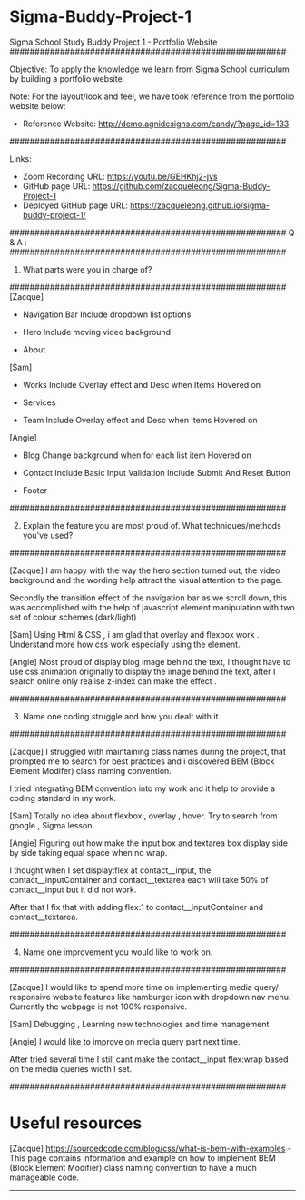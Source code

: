 # Sigma-Buddy-Project-1
Sigma School Study Buddy Project 1 - Portfolio Website
####################################################### 

Objective:
To apply the knowledge we learn from Sigma School curriculum by building a portfolio website.

Note: 
For the layout/look and feel, we have took reference from the portfolio website below:
- Reference Website: http://demo.agnidesigns.com/candy/?page_id=133

####################################################### 

Links:
- Zoom Recording URL: https://youtu.be/GEHKhj2-jvs
- GitHub page URL: https://github.com/zacqueleong/Sigma-Buddy-Project-1
- Deployed GitHub page URL: https://zacqueleong.github.io/sigma-buddy-project-1/

####################################################### 
Q & A :
####################################################### 

1. What parts were you in charge of?

####################################################### 
[Zacque]
- Navigation Bar
Include dropdown list options

- Hero
Include moving video background

- About

[Sam]
- Works
Include Overlay effect and Desc when Items Hovered on

- Services

- Team
Include Overlay effect and Desc when Items Hovered on

[Angie]
- Blog
Change background when for each list item Hovered on

- Contact
Include Basic Input Validation 
Include Submit And Reset Button

- Footer

####################################################### 

2. Explain the feature you are most proud of. What techniques/methods you've used?

####################################################### 

[Zacque]
I am happy with the way the hero section turned out, the video background and the wording help attract the visual attention to the page.

Secondly the transition effect of the navigation bar as we scroll down, this was accomplished with the help of javascript element manipulation with two set of colour schemes (dark/light)

[Sam]
Using Html & CSS , i am glad that overlay and flexbox work . Understand more how css work especially using the element. 

[Angie]
Most proud of display blog image behind the text, I thought have to use css animation originally to display the image behind the text, after I search online only realise z-index can make the effect .

####################################################### 

3. Name one coding struggle and how you dealt with it.

####################################################### 

[Zacque]
I struggled with maintaining class names during the project, that prompted me to search for best practices and i discovered BEM (Block Element Modifer) class naming convention. 

I tried integrating BEM convention into my work and it help to provide a coding standard in my work.

[Sam]
Totally no idea about flexbox , overlay , hover. Try to search from google , Sigma lesson.

[Angie]
Figuring out how make the input box and textarea box display side by side taking equal space when no wrap. 

I thought when I set display:flex at contact__input, the contact__inputContainer and contact__textarea each will take 50% of contact__input but it did not work.

After that I fix that with adding flex:1 to contact__inputContainer and contact__textarea.

####################################################### 

4. Name one improvement you would like to work on.

####################################################### 

[Zacque]
I would like to spend more time on implementing media query/ responsive website features like hamburger icon with dropdown nav menu. Currently the webpage is not 100% responsive.

[Sam]
Debugging , Learning new technologies and time management 

[Angie]
I would like to improve on media query part next time. 

After tried several time I still cant make the contact__input flex:wrap based on the media queries width I set. 

####################################################### 
# Useful resources

[Zacque]
https://sourcedcode.com/blog/css/what-is-bem-with-examples - This page contains information and example on how to implement BEM (Block Element Modifier) class naming convention to have a much manageable code.

---
